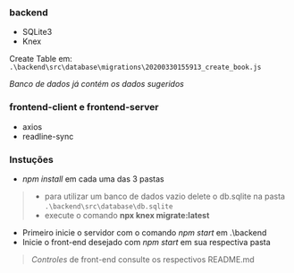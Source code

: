 ### backend
- SQLite3
- Knex

Create Table em: `.\backend\src\database\migrations\20200330155913_create_book.js`

*Banco de dados já contém os dados sugeridos*

### frontend-client e frontend-server
- axios
- readline-sync

### Instuções

- *npm install* em cada uma das 3 pastas
> - para utilizar um banco de dados vazio delete o db.sqlite na pasta `.\backend\src\database\db.sqlite`
> - execute o comando **npx knex migrate:latest**
- Primeiro inicie o servidor com o comando *npm start* em .\backend
- Inicie o front-end desejado com *npm start* em sua respectiva pasta

> *Controles* de front-end consulte os respectivos README.md

